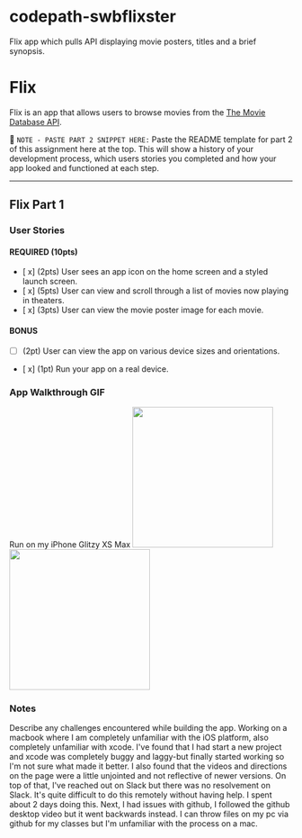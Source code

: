 # codepath-swbflixster
Flix app which pulls API displaying movie posters, titles and a brief synopsis.


# Flix

Flix is an app that allows users to browse movies from the [The Movie Database API](http://docs.themoviedb.apiary.io/#).

📝 `NOTE - PASTE PART 2 SNIPPET HERE:` Paste the README template for part 2 of this assignment here at the top. This will show a history of your development process, which users stories you completed and how your app looked and functioned at each step.

---

## Flix Part 1

### User Stories

#### REQUIRED (10pts)
- [ x] (2pts) User sees an app icon on the home screen and a styled launch screen.
- [ x] (5pts) User can view and scroll through a list of movies now playing in theaters.
- [ x] (3pts) User can view the movie poster image for each movie.

#### BONUS
- [ ] (2pt) User can view the app on various device sizes and orientations.
- [ x] (1pt) Run your app on a real device.

### App Walkthrough GIF
Run on my iPhone Glitzy XS Max <img src="http://g.recordit.co/LfE9RgrWxm.gif" width=250><br>
<img src="http://g.recordit.co/AiWZGJ2cbX.gif" width=250><br>

### Notes
Describe any challenges encountered while building the app.
Working on a macbook where I am completely unfamiliar with the iOS platform, also completely unfamiliar with xcode. I've found that I had start a new project and xcode was completely buggy and laggy-but finally started working so I'm not sure what made it better. I also found that the videos and directions on the page were a little unjointed and not reflective of newer versions. On top of that, I've reached out on Slack but there was no resolvement on Slack. It's quite difficult to do this remotely without having help. I spent about 2 days doing this. Next, I had issues with github, I followed the github desktop video but it went backwards instead. I can throw files on my pc via github for my classes but I'm unfamiliar with the process on a mac.
